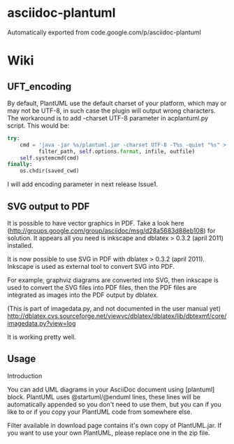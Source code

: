 # asciidoc-plantuml
Automatically exported from code.google.com/p/asciidoc-plantuml

# Wiki

## UFT_encoding

By default, PlantUML use the default charset of your platform, which may or may not be UTF-8, in such case the plugin will output wrong characters. The workaround is to add -charset UTF-8 parameter in acplantuml.py script. This would be:

```python
try:
    cmd = 'java -jar %s/plantuml.jar -charset UTF-8 -T%s -quiet "%s" > "%s"' % (
          filter_path, self.options.format, infile, outfile)
    self.systemcmd(cmd)
finally:
    os.chdir(saved_cwd)  
```

I will add encoding parameter in next release Issue1.

## SVG output to PDF
It is possible to have vector graphics in PDF. Take a look here (http://groups.google.com/group/asciidoc/msg/d28a5683d88eb108) for solution. It appears all you need is inkscape and dblatex > 0.3.2 (april 2011) installed.

It is now possible to use SVG in PDF with dblatex > 0.3.2 (april 2011). Inkscape is used as external tool to convert SVG into PDF.

For example, graphviz diagrams are converted into SVG, then inkscape is used to convert the SVG files into PDF files, then the PDF files are integrated as images into the PDF output by dblatex.

(This is part of imagedata.py, and not documented in the user manual yet)
http://dblatex.cvs.sourceforge.net/viewvc/dblatex/dblatex/lib/dbtexmf/core/imagedata.py?view=log

It is working pretty well.

## Usage
Introduction

You can add UML diagrams in your AsciiDoc document using [plantuml] block. PlantUML uses @startuml/@enduml lines, these lines will be automatically appended so you don't need to use them, but you can if you like to or if you copy your PlantUML code from somewhere else.

Filter available in download page contains it's own copy of PlantUML.jar. If you want to use your own PlantUML, please replace one in the zip file. 
